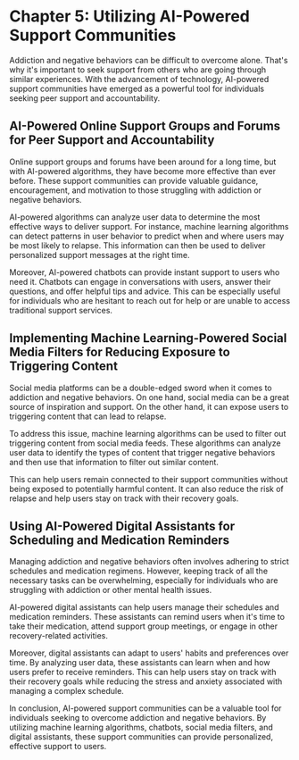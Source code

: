 Chapter 5: Utilizing AI-Powered Support Communities
===================================================

Addiction and negative behaviors can be difficult to overcome alone. That's why it's important to seek support from others who are going through similar experiences. With the advancement of technology, AI-powered support communities have emerged as a powerful tool for individuals seeking peer support and accountability.

AI-Powered Online Support Groups and Forums for Peer Support and Accountability
-------------------------------------------------------------------------------

Online support groups and forums have been around for a long time, but with AI-powered algorithms, they have become more effective than ever before. These support communities can provide valuable guidance, encouragement, and motivation to those struggling with addiction or negative behaviors.

AI-powered algorithms can analyze user data to determine the most effective ways to deliver support. For instance, machine learning algorithms can detect patterns in user behavior to predict when and where users may be most likely to relapse. This information can then be used to deliver personalized support messages at the right time.

Moreover, AI-powered chatbots can provide instant support to users who need it. Chatbots can engage in conversations with users, answer their questions, and offer helpful tips and advice. This can be especially useful for individuals who are hesitant to reach out for help or are unable to access traditional support services.

Implementing Machine Learning-Powered Social Media Filters for Reducing Exposure to Triggering Content
------------------------------------------------------------------------------------------------------

Social media platforms can be a double-edged sword when it comes to addiction and negative behaviors. On one hand, social media can be a great source of inspiration and support. On the other hand, it can expose users to triggering content that can lead to relapse.

To address this issue, machine learning algorithms can be used to filter out triggering content from social media feeds. These algorithms can analyze user data to identify the types of content that trigger negative behaviors and then use that information to filter out similar content.

This can help users remain connected to their support communities without being exposed to potentially harmful content. It can also reduce the risk of relapse and help users stay on track with their recovery goals.

Using AI-Powered Digital Assistants for Scheduling and Medication Reminders
---------------------------------------------------------------------------

Managing addiction and negative behaviors often involves adhering to strict schedules and medication regimens. However, keeping track of all the necessary tasks can be overwhelming, especially for individuals who are struggling with addiction or other mental health issues.

AI-powered digital assistants can help users manage their schedules and medication reminders. These assistants can remind users when it's time to take their medication, attend support group meetings, or engage in other recovery-related activities.

Moreover, digital assistants can adapt to users' habits and preferences over time. By analyzing user data, these assistants can learn when and how users prefer to receive reminders. This can help users stay on track with their recovery goals while reducing the stress and anxiety associated with managing a complex schedule.

In conclusion, AI-powered support communities can be a valuable tool for individuals seeking to overcome addiction and negative behaviors. By utilizing machine learning algorithms, chatbots, social media filters, and digital assistants, these support communities can provide personalized, effective support to users.

